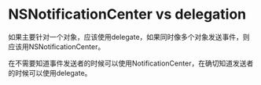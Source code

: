 # NSNotificationCenter vs delegation

如果主要针对一个对象，应该使用delegate，如果同时像多个对象发送事件，则应该用NSNotificationCenter。

在不需要知道事件发送者的时候可以使用NotificationCenter，在确切知道发送者的时候可以使用delegate。

